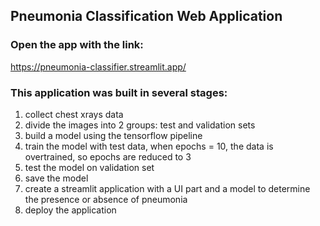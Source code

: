 ## Pneumonia Classification Web Application

### Open the app with the link:
https://pneumonia-classifier.streamlit.app/

### This application was built in several stages: 
1. collect chest xrays data
2. divide the images into 2 groups: test and validation sets
3. build a model using the tensorflow pipeline
4. train the model with test data, when epochs = 10, the data is overtrained, so epochs are reduced to 3
5. test the model on validation set
6. save the model
7. create a streamlit application with a UI part and a model to determine the presence or absence of pneumonia
8. deploy the application
